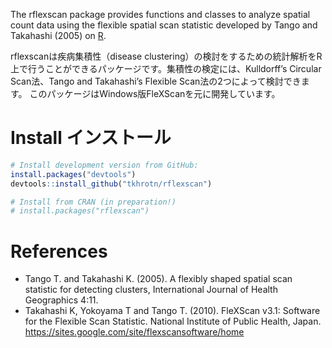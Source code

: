 The rflexscan package provides functions and classes to analyze spatial count data using the flexible spatial scan statistic developed by Tango and Takahashi (2005) on [R](https://www.r-project.org/).

rflexscanは疾病集積性（disease clustering）の検討をするための統計解析をR上で行うことができるパッケージです。集積性の検定には、Kulldorff’s Circular Scan法、Tango and Takahashi’s Flexible Scan法の2つによって検討できます。
このパッケージはWindows版FleXScanを元に開発しています。

# Install インストール
```r
# Install development version from GitHub:
install.packages("devtools")
devtools::install_github("tkhrotn/rflexscan")

# Install from CRAN (in preparation!)
# install.packages("rflexscan")
```


# References
 * Tango T. and Takahashi K. (2005). A flexibly shaped spatial scan statistic for detecting clusters, International Journal of Health Geographics 4:11.
 * Takahashi K, Yokoyama T and Tango T. (2010). FleXScan v3.1: Software for the Flexible Scan Statistic. National Institute of Public Health, Japan.
   <https://sites.google.com/site/flexscansoftware/home>
